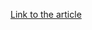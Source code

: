 [Link to the article](https://cleafy.com/cleafy-labs/revive-from-spyware-to-android-banking-trojan)
